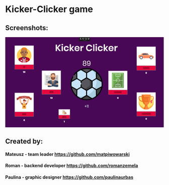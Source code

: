 # Kicker-Clicker game

## Screenshots: 

![Screen](https://github.com/matpiwowarski/Kicker-Clicker/blob/master/screen.PNG)


## Created by:
#### Mateusz - team leader https://github.com/matpiwowarski
#### Roman - backend developer https://github.com/romanzemela
#### Paulina - graphic designer https://github.com/paulinaurbas
